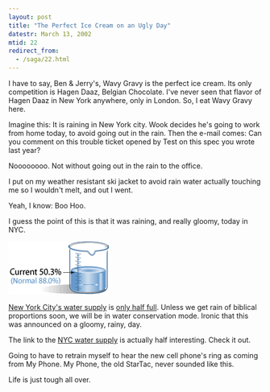 ```yaml
---
layout: post
title: "The Perfect Ice Cream on an Ugly Day"
datestr: March 13, 2002
mtid: 22
redirect_from:
  - /saga/22.html
---
```


I have to say, Ben &amp; Jerry's, Wavy Gravy is the perfect ice cream. Its
only competition is Hagen Daaz, Belgian Chocolate. I've never seen that flavor
of Hagen Daaz in New York anywhere, only in London. So, I eat Wavy Gravy here.

Imagine this: It is raining in New York city. Wook decides he's going to work
from home today, to avoid going out in the rain. Then the e-mail comes: Can
you comment on this trouble ticket opened by Test on this spec you wrote last
year?

Noooooooo. Not without going out in the rain to the office.

I put on my weather resistant ski jacket to avoid rain water actually touching
me so I wouldn't melt, and out I went.

Yeah, I know: Boo Hoo.

I guess the point of this is that it was raining, and really gloomy, today
in NYC.

<img src="/pics/NYCWaterStatus.gif">

[New York City's water supply][nyc water supply] is [only half full][reservoir levels].
Unless we get rain of biblical proportions soon, we will be in
water conservation mode. Ironic that this was announced on a gloomy, rainy,
day.

The link to the [NYC water supply][] is actually half interesting. Check it out.

Going to have to retrain myself to hear the new cell phone's ring as coming
from My Phone. My Phone, the old StarTac, never sounded like this.

Life is just tough all over.

[nyc water supply]: http://www.nyc.gov/html/dep/html/drinking_water/index.shtml "NYC Drinking Water"
[reservoir levels]: http://www.nyc.gov/html/dep/html/drinking_water/maplevels_wide.shtml "Current Reservoir Levels"
